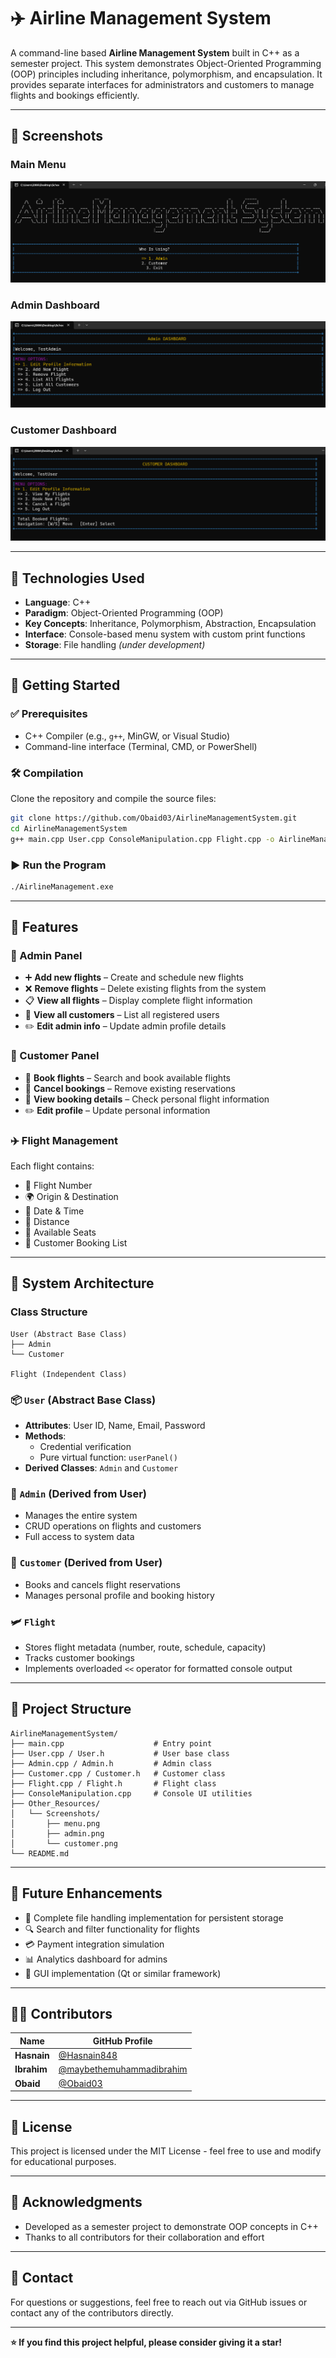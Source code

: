 # ✈️ Airline Management System

A command-line based **Airline Management System** built in C++ as a semester project. This system demonstrates Object-Oriented Programming (OOP) principles including inheritance, polymorphism, and encapsulation. It provides separate interfaces for administrators and customers to manage flights and bookings efficiently.

---

## 📸 Screenshots

### Main Menu
![Main Menu](Other_Resources/Screenshots/menu.png)

### Admin Dashboard
![Admin Dashboard](Other_Resources/Screenshots/Admin.png)

### Customer Dashboard
![Customer Dashboard](Other_Resources/Screenshots/customer.png)

---

## 🔧 Technologies Used

- **Language**: C++
- **Paradigm**: Object-Oriented Programming (OOP)
- **Key Concepts**: Inheritance, Polymorphism, Abstraction, Encapsulation
- **Interface**: Console-based menu system with custom print functions
- **Storage**: File handling *(under development)*

---

## 🚀 Getting Started

### ✅ Prerequisites

- C++ Compiler (e.g., `g++`, MinGW, or Visual Studio)
- Command-line interface (Terminal, CMD, or PowerShell)

### 🛠️ Compilation

Clone the repository and compile the source files:

```bash
git clone https://github.com/Obaid03/AirlineManagementSystem.git
cd AirlineManagementSystem
g++ main.cpp User.cpp ConsoleManipulation.cpp Flight.cpp -o AirlineManagement.exe
```

### ▶️ Run the Program

```bash
./AirlineManagement.exe
```

---

## 📌 Features

### 🛫 Admin Panel

- ➕ **Add new flights** – Create and schedule new flights
- ❌ **Remove flights** – Delete existing flights from the system
- 📋 **View all flights** – Display complete flight information
- 👥 **View all customers** – List all registered users
- ✏️ **Edit admin info** – Update admin profile details

### 🧍 Customer Panel

- 🎫 **Book flights** – Search and book available flights
- 🚫 **Cancel bookings** – Remove existing reservations
- 📄 **View booking details** – Check personal flight information
- ✏️ **Edit profile** – Update personal information

### ✈️ Flight Management

Each flight contains:

- 🔢 Flight Number
- 🌍 Origin & Destination
- 📅 Date & Time
- 📏 Distance
- 💺 Available Seats
- 👤 Customer Booking List

---

## 🧱 System Architecture

### Class Structure

```
User (Abstract Base Class)
├── Admin
└── Customer

Flight (Independent Class)
```

### 📦 `User` (Abstract Base Class)

- **Attributes**: User ID, Name, Email, Password
- **Methods**:
  - Credential verification
  - Pure virtual function: `userPanel()`
- **Derived Classes**: `Admin` and `Customer`

### 🔐 `Admin` (Derived from User)

- Manages the entire system
- CRUD operations on flights and customers
- Full access to system data

### 👤 `Customer` (Derived from User)

- Books and cancels flight reservations
- Manages personal profile and booking history

### 🛩️ `Flight`

- Stores flight metadata (number, route, schedule, capacity)
- Tracks customer bookings
- Implements overloaded `<<` operator for formatted console output

---

## 📂 Project Structure

```
AirlineManagementSystem/
├── main.cpp                    # Entry point
├── User.cpp / User.h           # User base class
├── Admin.cpp / Admin.h         # Admin class
├── Customer.cpp / Customer.h   # Customer class
├── Flight.cpp / Flight.h       # Flight class
├── ConsoleManipulation.cpp     # Console UI utilities
├── Other_Resources/
│   └── Screenshots/
│       ├── menu.png
│       ├── admin.png
│       └── customer.png
└── README.md
```

---

## 🎯 Future Enhancements

- 💾 Complete file handling implementation for persistent storage
- 🔍 Search and filter functionality for flights
- 💳 Payment integration simulation
- 📊 Analytics dashboard for admins
- 🎨 GUI implementation (Qt or similar framework)

---

## 👨‍💻 Contributors

| Name | GitHub Profile |
|------|----------------|
| **Hasnain** | [@Hasnain848](https://github.com/Hasnain848) |
| **Ibrahim** | [@maybethemuhammadibrahim](https://github.com/maybethemuhammadibrahim) |
| **Obaid** | [@Obaid03](https://github.com/Obaid03) |

---

## 📝 License

This project is licensed under the MIT License - feel free to use and modify for educational purposes.

---

## 🙏 Acknowledgments

- Developed as a semester project to demonstrate OOP concepts in C++
- Thanks to all contributors for their collaboration and effort

---

## 📧 Contact

For questions or suggestions, feel free to reach out via GitHub issues or contact any of the contributors directly.

---

**⭐ If you find this project helpful, please consider giving it a star!**
